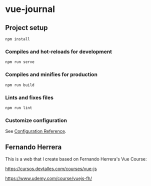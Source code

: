 # vue-journal

## Project setup
```
npm install
```

### Compiles and hot-reloads for development
```
npm run serve
```

### Compiles and minifies for production
```
npm run build
```

### Lints and fixes files
```
npm run lint
```

### Customize configuration
See [Configuration Reference](https://cli.vuejs.org/config/).

## Fernando Herrera
This is a web that I create based on Fernando Herrera's Vue Course: 

https://cursos.devtalles.com/courses/vue-js


https://www.udemy.com/course/vuejs-fh/
